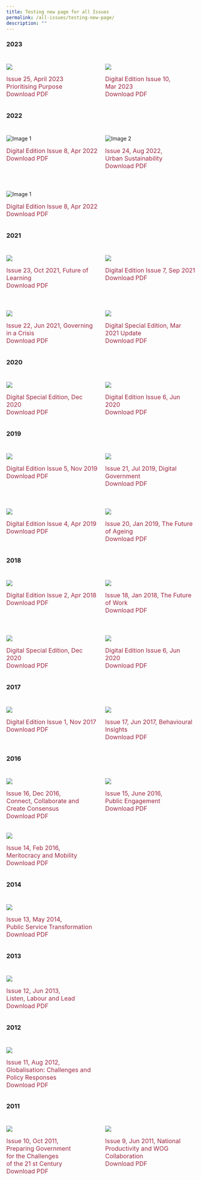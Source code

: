 ```yaml
---
title: Testing new page for all Issues
permalink: /all-issues/testing-new-page/
description: ""
---
```

<style>

.grid-container a {
color:#9f2943;
text-decoration: none;
font-size: 16px;
	
	}	


.grid-container {
  display: grid;
  grid-template-columns: 1fr 1fr; /* Two columns */
  gap: 20px; /* Gap between items */
	margin-top: 3em
}

.grid-item {
  width: 100%;
  height: auto;
}

@media (max-width: 600px) {
  /* Keep two columns layout on smaller screens */
  .grid-container {
    grid-template-columns: repeat(auto-fit, minmax(200px, 1fr)); /* Adjust the minmax values as needed */
  }
}


	

</style>


<h3>2023</h3>


<div class="grid-container">
    <div class="grid-item">
        <img src="/images/Ethos_Thumbnails_Cover/ethosissue25.jpg">
        <p>
            <a target="_blank" href="/ethos/">Issue 25, April 2023<br>Prioritising Purpose</a>
            <br>
            <a target="_blank" href="https://go.gov.sg/ethos-issue-25">Download PDF</a>
        </p>
    </div>
    <div class="grid-item">
        <img src="/images/Ethos_Thumbnails_Cover/ethosdigital10.jpg">
        <p>
            <a target="_blank" href="/digital-issue-10/">Digital Edition Issue 10, <br>Mar 2023</a>
            <br>
            <a target="_blank" href="https://go.gov.sg/digital-issue-10">Download PDF</a>
        </p>
    </div>
</div>





<h3>2022</h3>
<div class="grid-container">
  <div class="grid-item">
    <img alt="Image 1" src="/images/Ethos_Thumbnails_Cover/ethosdigital09.jpg">
		<p>
			<a target="_blank" href="/digital-issue-08/">Digital Edition Issue 8, Apr 2022</a>
		<br>
			<a target="_blank" href="https://go.gov.sg/digital-issue-08">Download PDF</a>
		</p>
  </div>
  <div class="grid-item">
    <img alt="Image 2" src="/images/Ethos_Thumbnails_Cover/ethosissue24.jpg">
		<p>
		<a target="_blank" href="/ethos-issue-24/">Issue 24, Aug 2022, <br>Urban Sustainability</a>
			<br>
		<a target="_blank" href="https://go.gov.sg/ethos-issue-24">Download PDF</a>
		</p>
  </div>
</div>



<div class="grid-container">
	<div class="grid-item">
		<img alt="Image 1" src="/images/Ethos_Thumbnails_Cover/ethosdigital08.jpg">
		<p>
</p><p>
<a target="_blank" href="/digital-issue-08/">Digital Edition Issue 8, Apr 2022</a>
	<br>
	<a target="_blank" href="https://go.gov.sg/digital-issue-08">Download PDF</a>
		</p>				
	</div>
	
<div class="grid-item">
	</div>

</div>


<h3>2021</h3>

<div class="grid-container">

<div class="grid-item">
	<img src="/images/Ethos_Thumbnails_Cover/ethosissue23.jpg">
	<p><a target="_blank" href="/ethos-issue-23/">Issue 23, Oct 2021, Future of Learning</a><br><a target="_blank" href="https://go.gov.sg/ethos-issue-23">Download PDF</a></p>
</div>
	
<div class="grid-item">
	<img src="/images/Ethos_Thumbnails_Cover/ethosdigital07.jpg">
	<p><a target="_blank" href="/digital-issue-07/">Digital Edition Issue 7, Sep 2021</a><br><a target="_blank" href="https://go.gov.sg/digital-issue-07">Download PDF</a></p>
</div>



</div>


<div class="grid-container">

<div class="grid-item">
	<img src="/images/Ethos_Thumbnails_Cover/ethosissue22.jpg">
	<p><a target="_blank" href="/ethos-issue-22/">Issue 22, Jun 2021, Governing in a Crisis</a><br><a target="_blank" href="https://go.gov.sg/ethosjune2021">Download PDF</a></p>
</div>
<div class="grid-item">
	<img src="/images/Ethos_Thumbnails_Cover/ethosdigitalmarch2021specialedition.jpg">
	<p><a target="_blank" href="/digital-special-edition-mar-2021/">Digital Special Edition, Mar 2021 Update</a><br><a target="_blank" href="https://go.gov.sg/ethos-digital-special-edition-mar21">Download PDF</a></p>
</div>


</div>



<h3>2020</h3>

<div class="grid-container">
    <div class="grid-item">
        <img src="/images/Ethos_Thumbnails_Cover/ethosdigital2020specialedition.jpg">
        <p>
            <a target="_blank" href="/digital-special-edition-dec-2020/">Digital Special Edition, Dec 2020</a>
            <br>
            <a target="_blank" href="https://go.gov.sg/ethos-digital-special-edition-dec20">Download PDF</a>
        </p>
    </div>
    <div class="grid-item">
        <img src="/images/Ethos_Thumbnails_Cover/ethosdigital06.jpg">
        <p>
            <a target="_blank" href="/digital-issue-06/">Digital Edition Issue 6, Jun 2020</a>
            <br>
            <a target="_blank" href="https://go.gov.sg/digital-issue-06">Download PDF</a>
        </p>
    </div>
</div>



<h3>2019</h3>

<div class="grid-container">
    <div class="grid-item">
        <img src="/images/Ethos_Thumbnails_Cover/ethosdigital05.jpg">
        <p>
            <a target="_blank" href="/digital-issue-05/">Digital Edition Issue 5, Nov 2019</a>
            <br>
            <a target="_blank" href="https://go.gov.sg/digital-issue-05">Download PDF</a>
        </p>
    </div>
    <div class="grid-item">
        <img src="/images/Ethos_Thumbnails_Cover/ethosissue21.jpg">
        <p>
            <a target="_blank" href="/ethos-issue-21/">Issue 21, Jul 2019, Digital Government</a>
            <br>
            <a target="_blank" href="https://go.gov.sg/ethos-issue-21">Download PDF</a>
        </p>
    </div>
</div>
<div class="grid-container">
    <div class="grid-item">
        <img src="/images/Ethos_Thumbnails_Cover/ethosdigital04.jpg">
        <p>
            <a target="_blank" href="/digital-issue-04/">Digital Edition Issue 4, Apr 2019</a>
            <br>
            <a target="_blank" href="https://go.gov.sg/digital-issue-04">Download PDF</a>
        </p>
    </div>
    <div class="grid-item">
        <img src="/images/Ethos_Thumbnails_Cover/ethosissue20.jpg">
        <p>
            <a target="_blank" href="/ethos-issue-20/">Issue 20, Jan 2019, The Future of Ageing</a>
            <br>
            <a target="_blank" href="https://go.gov.sg/ethos-issue-20">Download PDF</a>
        </p>
    </div>
</div>


<h3>2018</h3>


<div class="grid-container">
    <div class="grid-item">
        <img src="/images/Ethos_Thumbnails_Cover/ethosdigital02.jpg">
        <p>
            <a target="_blank" href="/digital-issue-02/">Digital Edition Issue 2, Apr 2018</a>
            <br>
            <a target="_blank" href="https://go.gov.sg/digital-issue-02">Download PDF</a>
        </p>
    </div>
    <div class="grid-item">
        <img src="/images/Ethos_Thumbnails_Cover/ethosissue18.jpg">
        <p>
            <a target="_blank" href="/ethos-issue-18/">Issue 18, Jan 2018, The Future of Work</a>
            <br>
            <a target="_blank" href="https://go.gov.sg/ethos-issue-18">Download PDF</a>
        </p>
    </div>
</div>

<div class="grid-container">
    <div class="grid-item">
        <img src="/images/Ethos_Thumbnails_Cover/ethosdigital2020specialedition.jpg">
        <p>
            <a target="_blank" href="/digital-special-edition-dec-2020/">Digital Special Edition, Dec 2020</a>
            <br>
            <a target="_blank" href="https://go.gov.sg/ethos-digital-special-edition-dec20">Download PDF</a>
        </p>
    </div>
    <div class="grid-item">
        <img src="/images/Ethos_Thumbnails_Cover/ethosdigital06.jpg">
        <p>
            <a target="_blank" href="/digital-issue-06/">Digital Edition Issue 6, Jun 2020</a>
            <br>
            <a target="_blank" href="https://go.gov.sg/digital-issue-06">Download PDF</a>
        </p>
    </div>
</div>


<h3>2017</h3>

<div class="grid-container">
    <div class="grid-item">
        <img src="/images/Ethos_Thumbnails_Cover/ethosdigital01.jpg">
        <p>
            <a target="_blank" href="/digital-issue-01/">Digital Edition Issue 1, Nov 2017</a>
            <br>
            <a target="_blank" href="https://go.gov.sg/digital-issue-01">Download PDF</a>
        </p>
    </div>
    <div class="grid-item">
        <img src="/images/Ethos_Thumbnails_Cover/ethosissue17.jpg">
        <p>
            <a target="_blank" href="/ethos-issue-17/">Issue 17, Jun 2017, Behavioural Insights</a>
            <br>
            <a target="_blank" href="https://go.gov.sg/ethosissue17">Download PDF</a>
        </p>
    </div>
</div>


<h3>2016</h3>

<div class="grid-container">
    <div class="grid-item">
        <img src="/images/Ethos_Thumbnails_Cover/ethosissue16.jpg">
        <p>
            <a target="_blank" href="/ethos-issue-16/">Issue 16, Dec 2016,<br>Connect, Collaborate and<br>Create Consensus</a>
            <br>
            <a target="_blank" href="https://go.gov.sg/ethos-issue-16">Download PDF</a>
        </p>
    </div>
    <div class="grid-item">
        <img src="/images/Ethos_Thumbnails_Cover/ethosissue15.jpg">
        <p>
            <a target="_blank" href="/ethos-issue-15/">Issue 15, June 2016,<br>Public Engagement</a>
            <br>
            <a target="_blank" href="https://go.gov.sg/ethos-issue-15">Download PDF</a>
        </p>
    </div>
    <div class="grid-item">
        <img src="/images/Ethos_Thumbnails_Cover/ethosissue14.jpg">
        <p>
            <a target="_blank" href="/ethos-issue-14/">Issue 14, Feb 2016,<br>Meritocracy and Mobility</a>
            <br>
            <a target="_blank" href="https://go.gov.sg/ethos-issue-14">Download PDF</a>
        </p>
    </div>
    <div class="grid-item"></div> <!-- Empty grid-item -->
</div>


<h3>2014</h3>

<div class="grid-container">
    <div class="grid-item">
        <img src="/images/Ethos_Thumbnails_Cover/ethosissue13.jpg">
        <p>
            <a target="_blank" href="/ethos-issue-13/">Issue 13, May 2014,<br>Public Service Transformation</a>
            <br>
            <a target="_blank" href="https://go.gov.sg/ethos-issue-13">Download PDF</a>
        </p>
    </div>
    
  <!-- Empty grid-item -->
   <div class="grid-item"></div>
</div>

<h3>2013</h3>

<div class="grid-container">
    <div class="grid-item">
        <img src="/images/Ethos_Thumbnails_Cover/ethosissue12.jpg">
        <p>
            <a target="_blank" href="/ethos-issue-12/">Issue 12, Jun 2013,<br>Listen, Labour and Lead</a>
            <br>
            <a target="_blank" href="https://go.gov.sg/ethos-issue-12">Download PDF</a>
        </p>
    </div>
    
   <!-- Empty grid-item -->
   <div class="grid-item"></div>
</div>

<h3>2012</h3>

<div class="grid-container">
    <div class="grid-item">
        <img src="/images/Ethos_Thumbnails_Cover/ethosissue11.jpg">
        <p>
            <a target="_blank" href="/ethos-issue-11/">Issue 11, Aug 2012, Globalisation: Challenges
            and Policy Responses</a>
            <br>
            <a target="_blank" href="https://go.gov.sg/ethos-issue-11">Download PDF</a>
        </p>
    </div>
    
   <!-- Empty grid-item -->
   <div class="grid-item"></div>
</div>


<h3>2011</h3>
<div class="grid-container">
    <div class="grid-item">
        <img src="/images/Ethos_Thumbnails_Cover/ethosissue10.jpg">
        <p>
            <a target="_blank" href="/ethos-issue-10/">Issue 10, Oct 2011, <br>Preparing Government<br> for
            the Challenges<br> of the 21 st Century</a>
            <br>
            <a target="_blank" href="https://go.gov.sg/ethos-issue-10">Download PDF</a>
        </p>
    </div>
    
   <div class="grid-item">
        <img src="/images/Ethos_Thumbnails_Cover/ethosissue09.jpg">
        <p>
            <a target="_blank" href="/ethos-issue-09/">Issue 9, Jun 2011, National<br>Productivity and
            WOG Collaboration</a>
            <br>
            <a target="_blank" href="https://go.gov.sg/ethos-issue-09">Download PDF</a>
        </p>
    </div>
</div>



